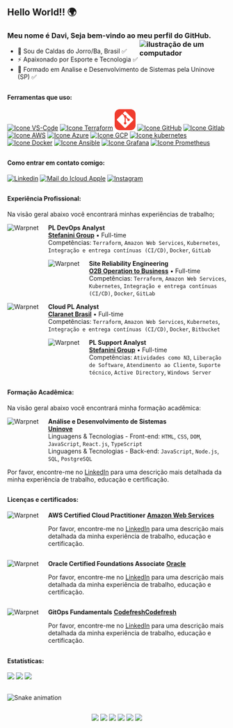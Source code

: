 <link rel="stylesheet" href="https://cdn.jsdelivr.net/gh/devicons/devicon@v2.15.1/devicon.min.css">

## Hello World!! 🌍
### Meu nome é Davi, Seja bem-vindo ao meu perfil do GitHub. <img src="https://raw.githubusercontent.com/MicaelliMedeiros/micaellimedeiros/master/image/computer-illustration.png" alt="ilustração de um computador" min-width="200px" max-width="200px" width="200px" align="right">

- 📍 Sou de Caldas do Jorro/Ba, Brasil ✅
- ⚡  Apaixonado por Esporte e Tecnologia ✅
- 🧠 Formado em Analise e Desenvolvimento de Sistemas pela Uninove (SP) ✅
<!-- - 🏦 Atualmente trabalho como Analista DevOps PL na Stefanini Group, uma multinacional brasileira que atua no setor de serviços em TI. -->

##

#### Ferramentas que uso:
[<img height="48px" width="48px" alt="Icone VS-Code" src="https://skillicons.dev/icons?i=vscode"/>](https://code.visualstudio.com)
[<img height="48px" width="48px" alt="Icone Terraform" src="https://i.postimg.cc/RVYcxcjk/terraform.png/"/>](https://www.terraform.io/)
[<img height="48px" width="48px" alt="Icone Git" src="https://raw.githubusercontent.com/tandpfun/skill-icons/main/icons/Git.svg"/>](https://git-scm.com)
[<img height="48px" width="48px" alt="Icone GitHub" src="https://skillicons.dev/icons?i=github"/>](https://github.com/)
[<img height="48px" width="48px" alt="Icone Gitlab" src="https://skillicons.dev/icons?i=gitlab"/>](https://about.gitlab.com/)
[<img height="48px" width="48px" alt="Icone AWS" src="https://skillicons.dev/icons?i=aws"/>](https://aws.amazon.com/pt)
[<img height="48px" width="48px" alt="Icone Azure" src="https://skillicons.dev/icons?i=azure"/>](https://azure.microsoft.com/pt-br/products/devops/)
[<img height="48px" width="48px" alt="Icone GCP" src="https://skillicons.dev/icons?i=gcp"/>](https://cloud.google.com/?hl=pt-BR)
[<img height="48px" width="48px" alt="Icone kubernetes" src="https://skillicons.dev/icons?i=k8s"/>](https://kubernetes.io/pt-br)
[<img height="48px" width="48px" alt="Icone Docker" src="https://skillicons.dev/icons?i=docker"/>](https://www.docker.com/)
[<img height="48px" width="48px" alt="Icone Ansible" src="https://skillicons.dev/icons?i=ansible"/>](https://www.ansible.com/)
[<img height="48px" width="48px" alt="Icone Grafana" src="https://skillicons.dev/icons?i=grafana"/>](https://grafana.com/)
[<img height="48px" width="48px" alt="Icone Prometheus" src="https://skillicons.dev/icons?i=prometheus"/>](https://prometheus.io/)

##

#### Como entrar em contato comigo:
[<img alt="Linkedin" src="https://img.shields.io/badge/-linkedin-%230077B5?style=for-the-badge&logo=linkedin&logoColor=white"/>](https://www.linkedin.com/in/davicarnneiro)
[<img alt="Mail do Icloud Apple" src="https://img.shields.io/badge/mail-FFFFFF?style=for-the-badge&logo=apple&logoColor=black"/>](mailto:davicarnneiro@icloud.com)
[<img alt="Instagram" src="https://img.shields.io/badge/-instagram-%230077B5?style=for-the-badge&logo=instagram&logoColor=white"/>](https://www.instagram.com/in/davicarnneiro)

##

#### Experiência Profissional:
Na visão geral abaixo você encontrará minhas experiências de trabalho;

[<img align="left" height="94px" width="94px" alt="Warpnet" src="https://i.postimg.cc/nLjq0TTR/STEFANINI-GROUP-LOGO.png"/>](https://stefanini.com/pt-br)
**PL DevOps Analyst** \
[**Stefanini Group**](https://stefanini.com/pt-br/) • Full-time \
Competências: `Terraform`, `Amazon Web Services`, `Kubernetes`, `Integração e entrega contínuas (CI/CD)`, `Docker`, `GitLab`

[<img align="left" height="94px" width="94px" alt="Warpnet" src="https://i.postimg.cc/MZ1yj873/images.jpg"/>](https://o2b.com.br/)
**Site Reliability Engineering** \
[**O2B Operation to Business**](https://o2b.com.br/) • Full-time \
Competências: `Terraform`, `Amazon Web Services`, `Kubernetes`, `Integração e entrega contínuas (CI/CD)`, `Docker`, `GitLab`

[<img align="left" height="94px" width="94px" alt="Warpnet" src="https://i.postimg.cc/nrN55fLP/claranet.png"/>](https://br.claranet.com/)
**Cloud PL Analyst** \
[**Claranet Brasil**](https://br.claranet.com/) • Full-time \
Competências: `Terraform`, `Amazon Web Services`, `Kubernetes`, `Integração e entrega contínuas (CI/CD)`, `Docker`, `Bitbucket`

[<img align="left" height="94px" width="94px" alt="Warpnet" src="https://i.postimg.cc/nLjq0TTR/STEFANINI-GROUP-LOGO.png"/>](https://stefanini.com/pt-br/)
**PL Support Analyst** \
[**Stefanini Group**](https://stefanini.com/pt-br/) • Full-time \
Competências: `Atividades como N3`, `Liberação de Software`, `Atendimento ao Cliente`, `Suporte técnico`, `Active Directory`, `Windows Server`

##

#### Formação Acadêmica:
Na visão geral abaixo você encontrará minha formação acadêmica:

[<img align="left" height="94px" width="94px" alt="Warpnet" src="https://i.postimg.cc/pTFWGc9d/uni9.png"/>](https://www.uninove.br/)
**Análise e Desenvolvimento de Sistemas** \
[**Uninove**](https://www.uninove.br/) \
Linguagens & Tecnologias - Front-end: `HTML`, `CSS`, `DOM`, `JavaScript`, `React.js`, `TypeScript`
<br/>Linguagens & Tecnologias - Back-end: `JavaScript`, `Node.js`, `SQL`, `PostgreSQL`

Por favor, encontre-me no [LinkedIn](https://www.linkedin.com/in/davicarnneiro/) para uma descrição mais detalhada da minha experiência de trabalho, educação e certificação.

##

#### Licenças e certificados:

[<img align="left" height="94px" width="94px" alt="Warpnet" src="https://i.postimg.cc/J0hDFSFZ/AWS-Certified-Cloud-Practitioner.png"/>](https://www.uninove.br/)
**AWS Certified Cloud Practitioner**
[**Amazon Web Services**](https://www.credly.com/badges/48750073-2f33-45a2-8f92-bd7a878404b0/linked_in_profile)

Por favor, encontre-me no [LinkedIn](https://www.linkedin.com/in/davicarnneiro/) para uma descrição mais detalhada da minha experiência de trabalho, educação e certificação.

##

[<img align="left" height="94px" width="94px" alt="Warpnet" src="https://i.postimg.cc/HshZ6gN0/oracle-logo.jpg"/>](https://www.uninove.br/)
**Oracle Certified Foundations Associate**
[**Oracle**](https://brm-certview.oracle.com/ords/certview/ScoreReport?ssn=OC2314647&registrationID=26152102)

Por favor, encontre-me no [LinkedIn](https://www.linkedin.com/in/davicarnneiro/) para uma descrição mais detalhada da minha experiência de trabalho, educação e certificação.

##

[<img align="left" height="94px" width="94px" alt="Warpnet" src="https://i.postimg.cc/vZq4gG0n/codefresh-logo.jpg"/>](https://www.uninove.br/)
**GitOps Fundamentals**
[**CodefreshCodefresh**](https://codefresh.io/codefresh-signup/?utm_source=LinkedIn&utm_medium=social&utm_content=sign_up&utm_campaign=free_trial)

Por favor, encontre-me no [LinkedIn](https://www.linkedin.com/in/davicarnneiro/) para uma descrição mais detalhada da minha experiência de trabalho, educação e certificação.

##

#### Estatísticas:
<div>
<img loading="lazy" height="180em" src="https://github-readme-stats.vercel.app/api/top-langs/?username=davicarnneiro&layout=compact&langs_count=7&theme=radical"/>
<img loading="lazy" height="180em" src="https://github-readme-stats.vercel.app/api/?username=davicarnneiro&show_icons=true&include_all_commits=true&theme=radical"/>
<img loading="lazy" height="153em" src="http://github-readme-streak-stats.herokuapp.com/?user=davicarnneiro&amp;theme=radical">
</div>




<!-- <div style="display: inline_block" align="center"><br>
  <img align="center" alt="Rafa-Js" height="30" width="40" src="https://raw.githubusercontent.com/devicons/devicon/master/icons/javascript/javascript-plain.svg">
  <img align="center" alt="Rafa-Ts" height="30" width="40" src="https://raw.githubusercontent.com/devicons/devicon/master/icons/typescript/typescript-plain.svg">
  <img align="center" alt="Rafa-React" height="30" width="40" src="https://raw.githubusercontent.com/devicons/devicon/master/icons/react/react-original.svg">
  <img align="center" alt="Rafa-HTML" height="30" width="40" src="https://raw.githubusercontent.com/devicons/devicon/master/icons/html5/html5-original.svg">
  <img align="center" alt="Rafa-CSS" height="30" width="40" src="https://raw.githubusercontent.com/devicons/devicon/master/icons/css3/css3-original.svg">
  <img align="center" alt="Rafa-Python" height="30" width="40" src="https://raw.githubusercontent.com/devicons/devicon/master/icons/python/python-original.svg">
  <img align="center" alt="Rafa-Csharp" height="30" width="40" src="https://raw.githubusercontent.com/devicons/devicon/master/icons/csharp/csharp-original.svg">
  <img align="center" alt="Rafa-Csharp" height="40" width="40" src="https://cdn.jsdelivr.net/gh/devicons/devicon/icons/php/php-plain.svg">
  <img align="center" alt="Rafa-Csharp" height="30" width="40" src="https://cdn.jsdelivr.net/gh/devicons/devicon/icons/android/android-original.svg">
  <img align="center" alt="Rafa-Csharp" height="30" width="40" src="https://cdn.jsdelivr.net/gh/devicons/devicon/icons/filezilla/filezilla-plain.svg">
  <img align="center" alt="Rafa-Csharp" height="30" width="40" src="https://cdn.jsdelivr.net/gh/devicons/devicon/icons/google/google-original.svg">
  <img align="center" alt="Rafa-Csharp" height="30" width="40" src="https://cdn.jsdelivr.net/gh/devicons/devicon/icons/codeigniter/codeigniter-plain.svg">
</div> -->
    
 ##

  <!-- <h2>Temos Sistemas!</h2>
  <p>Sistema para oficina mecânica</p>
  <p>Sistema controle de estoque e vendas</p>
  <p>Sistema para assistência tecnica em eletrônicos</p> -->
  
 ![Snake animation](https://github.com/davicarnneiro/davicarnneiro/blob/main/output/github-contribution-grid-snake.svg) 

 ##

 <div align="center"> 
  <a href="https://www.youtube.com/DaviCarnneiro" target="_blank"><img src="https://img.shields.io/badge/YouTube-FF0000?style=for-the-badge&logo=youtube&logoColor=white" target="_blank"></a>
  <a href="https://instagram.com/davicarnneiro" target="_blank"><img src="https://img.shields.io/badge/-Instagram-%23E4405F?style=for-the-badge&logo=instagram&logoColor=white" target="_blank"></a>
 	<a href="https://pt-br.facebook.com/davicarnneiro" target="_blank"><img src="https://img.shields.io/badge/Facebook-1877F2?style=for-the-badge&logo=facebook&logoColor=white" target="_blank"></a>
 <a href="https://api.whatsapp.com/send?phone=5575992045048&text=Ol%C3%A1!" target="_blank"><img src="https://img.shields.io/badge/WhatsApp-25D366?style=for-the-badge&logo=whatsapp&logoColor=white" target="_blank"></a> 
  <a href = "mailto:davicarjes@gmail.com"><img src="https://img.shields.io/badge/-Gmail-%23333?style=for-the-badge&logo=gmail&logoColor=white" target="_blank"></a>
  <a href="https://www.linkedin.com/in/davicarnneiro/" target="_blank"><img src="https://img.shields.io/badge/-LinkedIn-%230077B5?style=for-the-badge&logo=linkedin&logoColor=white" target="_blank"></a> 
  
</div>

